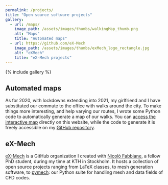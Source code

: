 ```yaml
---
permalink: /projects/
title: "Open source software projects"
gallery:
  - url: /maps/
    image_path: /assets/images/thumbs/walkingMap_thumb.png
    alt: "Maps"
    title: "Automated maps"
  - url: https://github.com/eX-Mech
    image_path: /assets/images/thumbs/exMech_logo_rectangle.jpg
    alt: "eXMech"
    title: "eX-Mech projects"
---
```


{% include gallery %}

## Automated maps

As for 2020, with lockdowns extending into 2021, my girlfriend and I have
substituted our commute to the office with walks around the city.
To make things more interesting, and help varying our routes, I wrote some
Python code to automatically generate a map of our walks.
You can [access the interactive map](/maps/) directly on this website, while
the code to generate it is freely accessible on my [GitHub
repository](https://github.com/jcanton/garminMaps).

## eX-Mech

[eX-Mech](https://github.com/eX-Mech) is a GitHub organization I created with
[Nicolò Fabbiane](https://github.com/nfabbiane/), a fellow PhD student, during
my time at KTH in Stockholm.
It hosts a collection of open source projects ranging from LaTeX classes, to
mesh generation software, to [pymech](https://pymech.readthedocs.io): our
Python suite for handling mesh and data fields of CFD codes.
